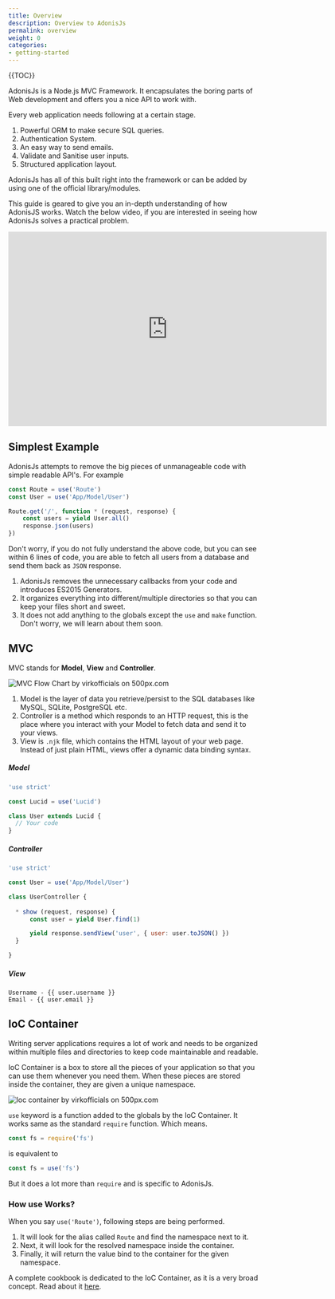 ```yaml
---
title: Overview
description: Overview to AdonisJs
permalink: overview
weight: 0
categories:
- getting-started
---
```


{{TOC}}

AdonisJs is a Node.js MVC Framework. It encapsulates the boring parts of Web development and offers you a nice API to work with.

Every web application needs following at a certain stage. 

1. Powerful ORM to make secure SQL queries.
2. Authentication System.
3. An easy way to send emails.
4. Validate and Sanitise user inputs.
5. Structured application layout.

AdonisJs has all of this built right into the framework or can be added by using one of the official library/modules.

This guide is geared to give you an in-depth understanding of how AdonisJS works. Watch the below video, if you are interested in seeing how AdonisJs solves a practical problem.

<iframe width="640" height="390" src="https://www.youtube.com/embed/4MB0_X1fm5k" frameborder="0" allowfullscreen></iframe>

## Simplest Example

AdonisJs attempts to remove the big pieces of unmanageable code with simple readable API's. For example

```javascript
const Route = use('Route')
const User = use('App/Model/User')

Route.get('/', function * (request, response) {
    const users = yield User.all()
    response.json(users)
})
```

Don't worry, if you do not fully understand the above code, but you can see within 6 lines of code, you are able to fetch all users from a database and send them back as `JSON` response.

1. AdonisJs removes the unnecessary callbacks from your code and introduces ES2015 Generators.
2. It organizes everything into different/multiple directories so that you can keep your files short and sweet.
3. It does not add anything to the globals except the `use` and `make` function. Don't worry, we will learn about them soon.

## MVC

MVC stands for **Model**, **View** and **Controller**.

<div class='pixels-photo'>
  <p>
    <img src='https://drscdn.500px.org/photo/152746175/m%3D900/9972f8c30c163f019a50ba15b8a70f9b' alt='MVC Flow Chart by virkofficials on 500px.com'>
  </p>
  <a href='https://500px.com/photo/152746175/mvc-flow-chart-by-virkofficials' alt='MVC Flow Chart by virkofficials on 500px.com'></a>
</div>

1. Model is the layer of data you retrieve/persist to the SQL databases like MySQL, SQLite, PostgreSQL etc.
2. Controller is a method which responds to an HTTP request, this is the place where you interact with your Model to fetch data and send it to your views.
3. View is `.njk` file, which contains the HTML layout of your web page. Instead of just plain HTML, views offer a dynamic data binding syntax.

##### Model

```javascript
'use strict'

const Lucid = use('Lucid')

class User extends Lucid {
  // Your code
}
```

##### Controller
```javascript
'use strict'

const User = use('App/Model/User')

class UserController {
 
  * show (request, response) {
      const user = yield User.find(1)

      yield response.sendView('user', { user: user.toJSON() })
  }

}
```

##### View
```twig
Username - {{ user.username }}
Email - {{ user.email }}
```


## IoC Container

Writing server applications requires a lot of work and needs to be organized within multiple files and directories to keep code maintainable and readable.

IoC Container is a box to store all the pieces of your application so that you can use them whenever you need them. When these pieces are stored inside the container, they are given a unique namespace.

<div class='pixels-photo'>
  <p>
    <img src='https://drscdn.500px.org/photo/152747515/m%3D900/7ea4b04b936b129499d35a800aea6848' alt='Ioc container by virkofficials on 500px.com'>
  </p>
  <a href='https://500px.com/photo/152747515/ioc-container-by-virkofficials' alt='Ioc container by virkofficials on 500px.com'></a>
</div>


`use` keyword is a function added to the globals by the IoC Container. It works same as the standard `require` function. Which means.

```javascript
const fs = require('fs')
```

is equivalent to

```javascript
const fs = use('fs')
```


But it does a lot more than `require` and is specific to AdonisJs. 

### How use Works?

When you say `use('Route')`, following steps are being performed.


1. It will look for the alias called `Route` and find the namespace next to it.
2. Next, it will look for the resolved namespace inside the container.
3. Finally, it will return the value bind to the container for the given namespace.

A complete cookbook is dedicated to the IoC Container, as it is a very broad concept. Read about it [here](https://www.gitbook.com/book/adonisjs/journeyman-guide-to-ioc-container).